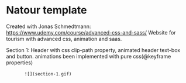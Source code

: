 # Natour template 
Created with Jonas Schmedtmann: https://www.udemy.com/course/advanced-css-and-sass/
Website for tourism with advanced css, animation and saas. 

Section 1: Header with css clip-path property, animated header text-box and button.
           animations been implemented with pure css(@keyframe properties)
           
           ![](section-1.gif)
